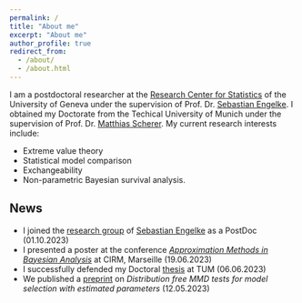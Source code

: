 ```yaml
---
permalink: /
title: "About me"
excerpt: "About me"
author_profile: true
redirect_from: 
  - /about/
  - /about.html
---
```


I am a postdoctoral researcher at the [Research Center for Statistics](https://www.unige.ch/gsem/en/research/institutes/rcs/) 
of the University of Geneva under the supervision of Prof. Dr. [Sebastian Engelke](http://www.sengelke.com/). I obtained my Doctorate from the Techical University of Munich under the supervision of Prof. Dr. [Matthias Scherer](https://www.math.cit.tum.de/en/mathfinance/staff/professors/prof-dr-matthias-scherer/). My current research interests include:
+ Extreme value theory
+ Statistical model comparison
+ Exchangeability
+ Non-parametric Bayesian survival analysis.



## News 

+ I joined the [research group](https://www.unige.ch/gsem/en/research/institutes/rcs/) of [Sebastian Engelke](http://www.sengelke.com/) as a PostDoc (01.10.2023)
+ I presented a poster at the conference [*Approximation Methods in Bayesian Analysis*](https://conferences.cirm-math.fr/2768.html) at CIRM, Marseille (19.06.2023)
+ I successfully defended my Doctoral [thesis](https://mediatum.ub.tum.de/doc/1695145/document.pdf) at TUM (06.06.2023)
+ We published a [preprint](https://arxiv.org/abs/2305.07549) on *Distribution free MMD tests for model selection with estimated parameters* (12.05.2023)

